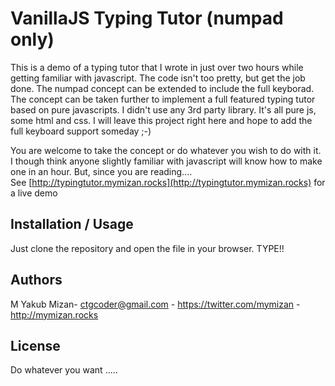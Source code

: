 VanillaJS Typing Tutor (numpad only)
========================================

This is a demo of a typing tutor that I wrote in just over two hours while getting familiar with javascript. The code isn't too pretty, but get the job done. The numpad concept can be extended to include the full keyborad. The concept can be taken further to implement a full featured typing tutor based on pure javascripts. I didn't use any 3rd party library. It's all pure js, some html and css. I will leave this project right here and hope to add the full keyboard support someday ;-)

You are welcome to take the concept or do whatever you wish to do with it. I though think anyone slightly familiar with javascript will know how to make one in an hour. But, since you are reading.... <br />
See [http://typingtutor.mymizan.rocks](http://typingtutor.mymizan.rocks) for a live demo

Installation / Usage
--------------------
Just clone the repository and open the file in your browser. TYPE!!

Authors
-------

M Yakub Mizan- <ctgcoder@gmail.com> - <https://twitter.com/mymizan> - <http://mymizan.rocks><br />

License
-------

Do whatever you want .....
